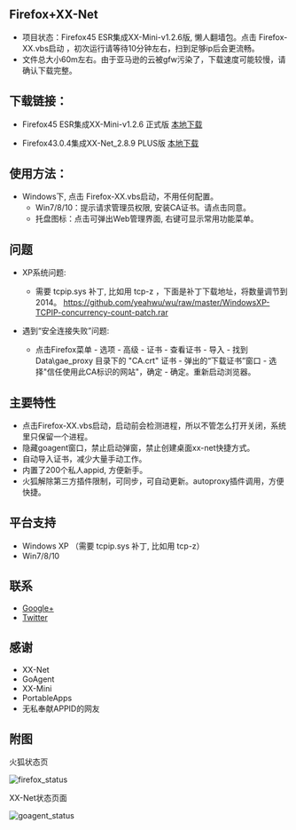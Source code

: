 Firefox+XX-Net
-------------
* 项目状态：Firefox45 ESR集成XX-Mini-v1.2.6版, 懒人翻墙包。点击 Firefox-XX.vbs启动 ，初次运行请等待10分钟左右，扫到足够ip后会更流畅。
* 文件总大小60m左右。由于亚马逊的云被gfw污染了，下载速度可能较慢，请确认下载完整。

下载链接：
--------
* Firefox45 ESR集成XX-Mini-v1.2.6 正式版 [本地下载](https://github.com/yeahwu/firefox-xx/archive/master.zip)

* Firefox43.0.4集成XX-Net_2.8.9 PLUS版  [本地下载](https://github.com/yeahwu/firefox-xx/archive/Firefox43.0.4%E9%9B%86%E6%88%90XX-Net_2.8.9plus.zip)

使用方法：
----------
* Windows下, 点击 Firefox-XX.vbs启动，不用任何配置。
  - Win7/8/10：提示请求管理员权限, 安装CA证书。请点击同意。
  - 托盘图标：点击可弹出Web管理界面, 右键可显示常用功能菜单。

问题
-----
* XP系统问题:
   - 需要 tcpip.sys 补丁, 比如用 tcp-z ，下面是补丁下载地址，将数量调节到2014。    https://github.com/yeahwu/wu/raw/master/WindowsXP-TCPIP-concurrency-count-patch.rar

* 遇到“安全连接失败”问题: 
   - 点击Firefox菜单 - 选项 - 高级 - 证书 - 查看证书 - 导入 - 找到Data\gae_proxy 目录下的 "CA.crt" 证书 - 弹出的“下载证书”窗口 - 选择"信任使用此CA标识的网站"，确定  - 确定。重新启动浏览器。

主要特性
--------
* 点击Firefox-XX.vbs启动，启动前会检测进程，所以不管怎么打开关闭，系统里只保留一个进程。
* 隐藏goagent窗口，禁止启动弹窗，禁止创建桌面xx-net快捷方式。
* 自动导入证书，减少大量手动工作。
* 内置了200个私人appid, 方便新手。
* 火狐解除第三方插件限制，可同步，可自动更新。autoproxy插件调用，方便快捷。


平台支持
------------
* Windows XP （需要 tcpip.sys 补丁, 比如用 tcp-z）
* Win7/8/10

联系
-------
* [Google+](https://plus.google.com/communities/101215702940766881013)
* [Twitter](https://twitter.com/yeahwu404)

感谢
-------
* XX-Net
* GoAgent
* XX-Mini
* PortableApps
* 无私奉献APPID的网友

附图
--------

火狐状态页

![firefox_status](https://raw.githubusercontent.com/yeahwu/wu/master/firefox0.JPG)

XX-Net状态页面

![goagent_status](https://raw.githubusercontent.com/yeahwu/wu/master/firefoxxx.JPG)

